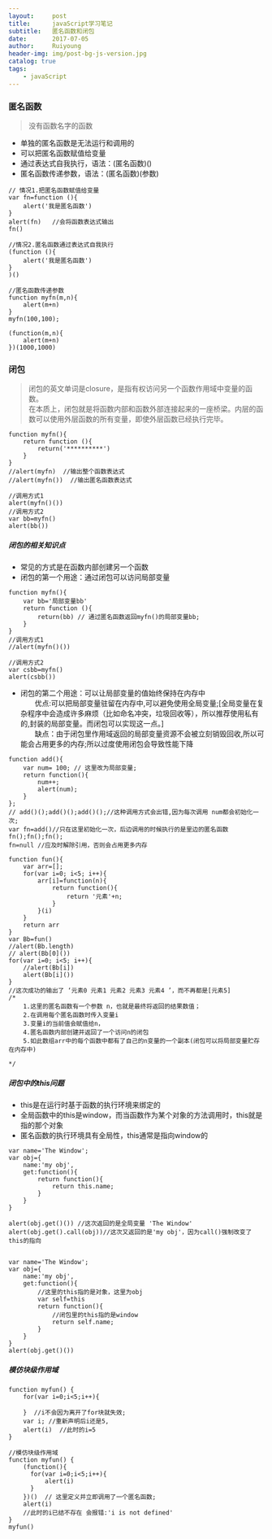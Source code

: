 ```yaml
--- 
layout:     post
title:      javaScript学习笔记
subtitle:   匿名函数和闭包
date:       2017-07-05
author:     Ruiyoung
header-img: img/post-bg-js-version.jpg
catalog: true
tags:
    - javaScript
---
```

###  匿名函数
> 没有函数名字的函数  
- 单独的匿名函数是无法运行和调用的  
- 可以把匿名函数赋值给变量  
- 通过表达式自我执行，语法：(匿名函数)()  
- 匿名函数传递参数，语法：(匿名函数)(参数)   
 
```  
// 情况1.把匿名函数赋值给变量 
var fn=function (){
    alert('我是匿名函数')
}
alert(fn)   //会将函数表达式输出
fn() 

//情况2.匿名函数通过表达式自我执行
(function (){
    alert('我是匿名函数')
}
)()

//匿名函数传递参数
function myfn(m,n){
    alert(m+n)
}
myfn(100,100);

(function(m,n){
    alert(m+n)
})(1000,1000)
```  

### 闭包
> 闭包的英文单词是closure，是指有权访问另一个函数作用域中变量的函数。  
> 在本质上，闭包就是将函数内部和函数外部连接起来的一座桥梁。内层的函数可以使用外层函数的所有变量，即使外层函数已经执行完毕。  

```
function myfn(){
    return function (){
        return('**********')
    }
}
//alert(myfn)  //输出整个函数表达式
//alert(myfn())  //输出匿名函数表达式

//调用方式1
alert(myfn()())
//调用方式2
var bb=myfn()
alert(bb())
```  

##### 闭包的相关知识点 
- 常见的方式是在函数内部创建另一个函数  
- 闭包的第一个用途：通过闭包可以访问局部变量   

```
function myfn(){
    var bb='局部变量bb'
    return function (){
        return(bb) // 通过匿名函数返回myfn()的局部变量bb;
    }
}
//调用方式1
//alert(myfn()())

//调用方式2
var csbb=myfn()
alert(csbb())
```  

- 闭包的第二个用途：可以让局部变量的值始终保持在内存中  
&emsp;&emsp;优点:可以把局部变量驻留在内存中,可以避免使用全局变量;[全局变量在复杂程序中会造成许多麻烦（比如命名冲突，垃圾回收等），所以推荐使用私有的,封装的局部变量。而闭包可以实现这一点。]  
&emsp;&emsp;缺点：由于闭包里作用域返回的局部变量资源不会被立刻销毁回收,所以可能会占用更多的内存;所以过度使用闭包会导致性能下降   

```
function add(){
    var num= 100; // 这里改为局部变量;
    return function(){
        num++;
        alert(num);
    }
};
// add()();add()();add()();//这种调用方式会出错,因为每次调用 num都会初始化一次;  
var fn=add()//只在这里初始化一次，后边调用的时候执行的是里边的匿名函数
fn();fn();fn();
fn=null //应及时解除引用，否则会占用更多内存
```  

```
function fun(){
    var arr=[];
    for(var i=0; i<5; i++){
        arr[i]=function(n){ 
            return function(){ 
                return '元素'+n;
            }
        }(i) 
    }
    return arr
}
var Bb=fun()
//alert(Bb.length)
// alert(Bb[0]())
for(var i=0; i<5; i++){
    //alert(Bb[i]) 
    alert(Bb[i]()) 
}
//这次成功的输出了 ‘元素0 元素1 元素2 元素3 元素4 ’，而不再都是[元素5]
/*
    1.这里的匿名函数有一个参数 n，也就是最终将返回的结果数值；
    2.在调用每个匿名函数时传入变量i
    3.变量i的当前值会赋值给n，
    4.匿名函数内部创建并返回了一个访问n的闭包
    5.如此数组arr中的每个函数中都有了自己的n变量的一个副本(闭包可以将局部变量贮存在内存中)

*/
```  

##### 闭包中的this问题  
- this是在运行时基于函数的执行环境来绑定的  
- 全局函数中的this是window，而当函数作为某个对象的方法调用时，this就是指的那个对象  
- 匿名函数的执行环境具有全局性，this通常是指向window的  

```
var name='The Window';
var obj={
    name:'my obj',
    get:function(){
        return function(){
            return this.name;
        }
    }
}

alert(obj.get()()) //这次返回的是全局变量 'The Window'
alert(obj.get().call(obj))//这次又返回的是'my obj'，因为call()强制改变了this的指向


var name='The Window';
var obj={
    name:'my obj',
    get:function(){
        //这里的this指的是对象，这里为obj
        var self=this
        return function(){
            //闭包里的this指的是window
            return self.name;
        }
    }
}
alert(obj.get()()) 
```  

##### 模仿块级作用域    

```
function myfun() {
    for(var i=0;i<5;i++){

    }  //i不会因为离开了for块就失效;
    var i; //重新声明后i还是5,
    alert(i)  //此时的i=5
}

//模仿块级作用域
function myfun() {
    (function(){
      for(var i=0;i<5;i++){
          alert(i)  
      } 
    })()  // 这里定义并立即调用了一个匿名函数; 
    alert(i) 
    //此时的i已结不存在 会报错:'i is not defined'
}
myfun()
```